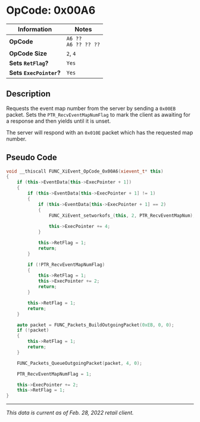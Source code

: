 # OpCode: 0x00A6

| Information               | Notes |
|---                        |---    |
| **OpCode**                | `A6 ??` <br> `A6 ?? ?? ??` |
| **OpCode Size**           | `2`, `4` |
| **Sets `RetFlag`?**       | `Yes` |
| **Sets `ExecPointer`?**   | `Yes` |

## Description

Requests the event map number from the server by sending a `0x00EB` packet. Sets the `PTR_RecvEventMapNumFlag` to mark the client as awaiting for a response and then yields until it is unset.

The server will respond with an `0x010E` packet which has the requested map number.

## Pseudo Code

```cpp
void __thiscall FUNC_XiEvent_OpCode_0x00A6(xievent_t* this)
{
    if (this->EventData[this->ExecPointer + 1])
    {
        if (this->EventData[this->ExecPointer + 1] != 1)
        {
            if (this->EventData[this->ExecPointer + 1] == 2)
            {
                FUNC_XiEvent_setworkofs_(this, 2, PTR_RecvEventMapNum);
                
                this->ExecPointer += 4;
            }

            this->RetFlag = 1;
            return;
        }

        if (!PTR_RecvEventMapNumFlag)
        {
            this->RetFlag = 1;
            this->ExecPointer += 2;
            return;
        }

        this->RetFlag = 1;
        return;
    }

    auto packet = FUNC_Packets_BuildOutgoingPacket(0xEB, 0, 0);
    if (!packet)
    {
        this->RetFlag = 1;
        return;
    }

    FUNC_Packets_QueueOutgoingPacket(packet, 4, 0);

    PTR_RecvEventMapNumFlag = 1;

    this->ExecPointer += 2;
    this->RetFlag = 1;
}
```

---

_This data is current as of Feb. 28, 2022 retail client._